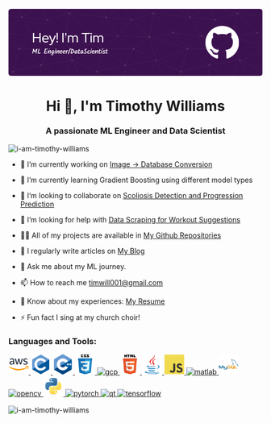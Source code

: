 ![Header](./github-header-image.png)
<h1 align="center">Hi 👋, I'm Timothy Williams</h1>
<h3 align="center">A passionate ML Engineer and Data Scientist</h3>


<p align="left"> <img src="https://komarev.com/ghpvc/?username=i-am-timothy-williams&label=Profile%20views&color=0e75b6&style=flat" alt="i-am-timothy-williams" /> </p>

- 🔭 I’m currently working on [Image -> Database Conversion](https://github.com/I-Am-Timothy-Williams/form-conversion)

- 🌱 I’m currently learning Gradient Boosting using different model types

- 👯 I’m looking to collaborate on [Scoliosis Detection and Progression Prediction](https://github.com/I-Am-Timothy-Williams/scoliosis-detection)

- 🤝 I’m looking for help with [Data Scraping for Workout Suggestions](https://github.com/I-Am-Timothy-Williams/workout-suggestion)

- 👨‍💻 All of my projects are available in [My Github Repositories](https://github.com/I-Am-Timothy-Williams)

- 📝 I regularly write articles on [My Blog](https://timwill001.wixsite.com/ml-with-tim/blog)

- 💬 Ask me about my ML journey.

- 📫 How to reach me timwill001@gmail.com

- 📄 Know about my experiences: [My Resume](https://docs.google.com/document/d/1bCQuAl4iQZGG_fmXKePHPpcQC9JR5wNuWnXHD1vb-UQ/edit?usp=sharing)

- ⚡ Fun fact I sing at my church choir!


<h3 align="left">Languages and Tools:</h3>
<p align="left"> <a href="https://aws.amazon.com" target="_blank" rel="noreferrer"> <img src="https://raw.githubusercontent.com/devicons/devicon/master/icons/amazonwebservices/amazonwebservices-original-wordmark.svg" alt="aws" width="40" height="40"/> </a> <a href="https://www.cprogramming.com/" target="_blank" rel="noreferrer"> <img src="https://raw.githubusercontent.com/devicons/devicon/master/icons/c/c-original.svg" alt="c" width="40" height="40"/> </a> <a href="https://www.w3schools.com/cpp/" target="_blank" rel="noreferrer"> <img src="https://raw.githubusercontent.com/devicons/devicon/master/icons/cplusplus/cplusplus-original.svg" alt="cplusplus" width="40" height="40"/> </a> <a href="https://www.w3schools.com/css/" target="_blank" rel="noreferrer"> <img src="https://raw.githubusercontent.com/devicons/devicon/master/icons/css3/css3-original-wordmark.svg" alt="css3" width="40" height="40"/> </a> <a href="https://cloud.google.com" target="_blank" rel="noreferrer"> <img src="https://www.vectorlogo.zone/logos/google_cloud/google_cloud-icon.svg" alt="gcp" width="40" height="40"/> </a> <a href="https://www.w3.org/html/" target="_blank" rel="noreferrer"> <img src="https://raw.githubusercontent.com/devicons/devicon/master/icons/html5/html5-original-wordmark.svg" alt="html5" width="40" height="40"/> </a> <a href="https://www.java.com" target="_blank" rel="noreferrer"> <img src="https://raw.githubusercontent.com/devicons/devicon/master/icons/java/java-original.svg" alt="java" width="40" height="40"/> </a> <a href="https://developer.mozilla.org/en-US/docs/Web/JavaScript" target="_blank" rel="noreferrer"> <img src="https://raw.githubusercontent.com/devicons/devicon/master/icons/javascript/javascript-original.svg" alt="javascript" width="40" height="40"/> </a> <a href="https://www.mathworks.com/" target="_blank" rel="noreferrer"> <img src="https://upload.wikimedia.org/wikipedia/commons/2/21/Matlab_Logo.png" alt="matlab" width="40" height="40"/> </a> <a href="https://www.mysql.com/" target="_blank" rel="noreferrer"> <img src="https://raw.githubusercontent.com/devicons/devicon/master/icons/mysql/mysql-original-wordmark.svg" alt="mysql" width="40" height="40"/> </a> <a href="https://opencv.org/" target="_blank" rel="noreferrer"> <img src="https://www.vectorlogo.zone/logos/opencv/opencv-icon.svg" alt="opencv" width="40" height="40"/> </a> <a href="https://www.python.org" target="_blank" rel="noreferrer"> <img src="https://raw.githubusercontent.com/devicons/devicon/master/icons/python/python-original.svg" alt="python" width="40" height="40"/> </a> <a href="https://pytorch.org/" target="_blank" rel="noreferrer"> <img src="https://www.vectorlogo.zone/logos/pytorch/pytorch-icon.svg" alt="pytorch" width="40" height="40"/> </a> <a href="https://www.qt.io/" target="_blank" rel="noreferrer"> <img src="https://upload.wikimedia.org/wikipedia/commons/0/0b/Qt_logo_2016.svg" alt="qt" width="40" height="40"/> </a> <a href="https://www.tensorflow.org" target="_blank" rel="noreferrer"> <img src="https://www.vectorlogo.zone/logos/tensorflow/tensorflow-icon.svg" alt="tensorflow" width="40" height="40"/> </a> </p>

<p><img align="center" src="https://github-readme-streak-stats.herokuapp.com/?user=i-am-timothy-williams&" alt="i-am-timothy-williams" /></p>
